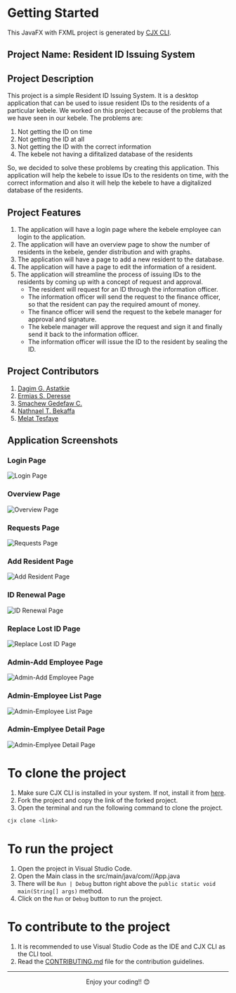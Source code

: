 # Getting Started

This JavaFX with FXML project is generated by [CJX CLI](https://github.com/dagimg-dot/cjx-cli-tool). 

## Project Name: Resident ID Issuing System

## Project Description

This project is a simple Resident ID Issuing System. It is a desktop application that can be used to issue resident IDs to the residents of a particular kebele. We worked on
this project because of the problems that we have seen in our kebele. The problems are:

1. Not getting the ID on time
2. Not getting the ID at all
3. Not getting the ID with the correct information
4. The kebele not having a difitalized database of the residents

So, we decided to solve these problems by creating this application. This application will help the kebele to issue IDs to the residents on time, with the correct information and also it will help the kebele to have a digitalized database of the residents.

## Project Features

1. The application will have a login page where the kebele employee can login to the application.
2. The application will have an overview page to show the number of residents in the kebele, gender distribution and with graphs.
3. The application will have a page to add a new resident to the database.
4. The application will have a page to edit the information of a resident.
5. The application will streamline the process of issuing IDs to the residents by coming up with a concept of request and approval.
    - The resident will request for an ID through the information officer.
    - The information officer will send the request to the finance officer, so that the resident can pay the required amount of money.
    - The finance officer will send the request to the kebele manager for approval and signature.
    - The kebele manager will approve the request and sign it and finally send it back to the information officer.
    - The information officer will issue the ID to the resident by sealing the ID.

## Project Contributors

1. [Dagim G. Astatkie](https://github.com/dagimg-dot)
2. [Ermias S. Deresse](https://github.com/Jeremi-code)
3. [Smachew Gedefaw C.](https://github.com/sgc93)
4. [Nathnael T. Bekaffa](https://github.com/NathnaelTB)
5. [Melat Tesfaye](https://github.com/Melat369)

## Application Screenshots

### Login Page

![Login Page](RIIS-ScreenShots/LoginScreen.png)

### Overview Page

![Overview Page](RIIS-ScreenShots/Overview.png)

### Requests Page

![Requests Page](RIIS-ScreenShots/Requests.png)

### Add Resident Page

![Add Resident Page](RIIS-ScreenShots/NewResidentForm.png)

### ID Renewal Page

![ID Renewal Page](RIIS-ScreenShots/IDRenewal.png)

### Replace Lost ID Page

![Replace Lost ID Page](RIIS-ScreenShots/ReplaceLostID.png)

### Admin-Add Employee Page

![Admin-Add Employee Page](RIIS-ScreenShots/Admin-AddEmployee.png)

### Admin-Employee List Page

![Admin-Employee List Page](RIIS-ScreenShots/Admin-EmployeeList.png)

###  Admin-Emplyee Detail Page

![Admin-Emplyee Detail Page](RIIS-ScreenShots/Admin-EmployeeDetail.png)


# To clone the project

1. Make sure CJX CLI is installed in your system. If not, install it from [here](https://github.com/dagimg-dot/cjx-cli-tool).
2. Fork the project and copy the link of the forked project.
3. Open the terminal and run the following command to clone the project.
```bash
cjx clone <link>
```

# To run the project

1. Open the project in Visual Studio Code.
2. Open the Main class in the src/main/java/com/<package-name>/App.java
3. There will be `Run | Debug` button right above the `public static void main(String[] args)` method.
4. Click on the `Run` or `Debug` button to run the project.

# To contribute to the project

1. It is recommended to use Visual Studio Code as the IDE and CJX CLI as the CLI tool.
2. Read the [CONTRIBUTING.md](CONTRIBUTING.md) file for the contribution guidelines.
--- 
<div align="center">Enjoy your coding!! 😊</div>

